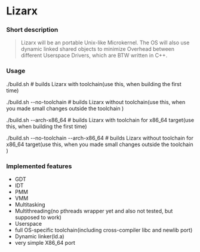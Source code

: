 Lizarx
======

### Short description

> Lizarx will be an portable Unix-like Microkernel. 
The OS will also use dynamic linked shared objects to minimize Overhead between different Userspace Drivers, which are BTW written in C++.

### Usage

./build.sh # builds Lizarx with toolchain(use this, when building the first time)

./build.sh --no-toolchain # builds Lizarx without toolchain(use this, when you made small changes outside the toolchain )

./build.sh --arch-x86_64 # builds Lizarx with toolchain for x86_64 target(use this, when building the first time)

./build.sh --no-toolchain --arch-x86_64 # builds Lizarx without toolchain for x86_64 target(use this, when you made small changes outside the toolchain )

### Implemented features

- GDT
- IDT
- PMM
- VMM
- Multitasking
- Multithreading(no pthreads wrapper yet and also not tested, but supposed to work)
- Userspace
- full OS-specific toolchain(including cross-compiler libc and newlib port)
- Dynamic linker(ld.a)
- very simple X86_64 port
